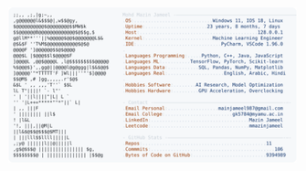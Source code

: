 <picture>
  <source srcset="https://raw.githubusercontent.com/mmazinjameel/mmazinjameel/main/dark_mode.svg?v=1752300904" media="(prefers-color-scheme: dark)">
  <img src="https://raw.githubusercontent.com/mmazinjameel/mmazinjameel/main/light_mode.svg?v=1752300904">
</picture>
